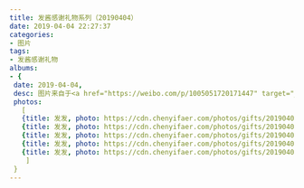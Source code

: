 ```yaml
---
title: 发酱感谢礼物系列（20190404）
date: 2019-04-04 22:27:37
categories:
- 图片
tags:
- 发酱感谢礼物
albums:
- {
 date: 2019-04-04, 
 desc: 图片来自于<a href="https://weibo.com/p/1005051720171447" target="_blank">quanmmmmm</a><br/> “开心最重要” ​​​,
 photos: 
   [
   {title: 发发, photo: https://cdn.chenyifaer.com/photos/gifts/20190404/IMG_5886.JPG},
   {title: 发发, photo: https://cdn.chenyifaer.com/photos/gifts/20190404/IMG_5887.JPG},
   {title: 发发, photo: https://cdn.chenyifaer.com/photos/gifts/20190404/IMG_5888.JPG},
   {title: 发发, photo: https://cdn.chenyifaer.com/photos/gifts/20190404/IMG_5889.JPG},
   {title: 发发, photo: https://cdn.chenyifaer.com/photos/gifts/20190404/IMG_5890.JPG},
    ]
 }
---
```

